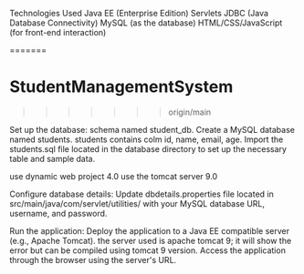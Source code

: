 
Technologies Used
Java EE (Enterprise Edition)
Servlets
JDBC (Java Database Connectivity)
MySQL (as the database)
HTML/CSS/JavaScript (for front-end interaction)


=======
# StudentManagementSystem
>>>>>>> origin/main



Set up the database:
schema named student_db.
Create a MySQL database named students.
students contains colm id, name, email, age.
Import the students.sql file located in the database directory to set up the necessary table and sample data.

use dynamic web project 4.0
use the tomcat server 9.0


Configure database details:
Update dbdetails.properties file located in src/main/java/com/servlet/utilities/ with your MySQL database URL, username, and password.



Run the application:
Deploy the application to a Java EE compatible server (e.g., Apache Tomcat).
the server used is  apache tomcat 9;
it will show the error but can be compiled using tomcat 9 version.
Access the application through the browser using the server's URL.
